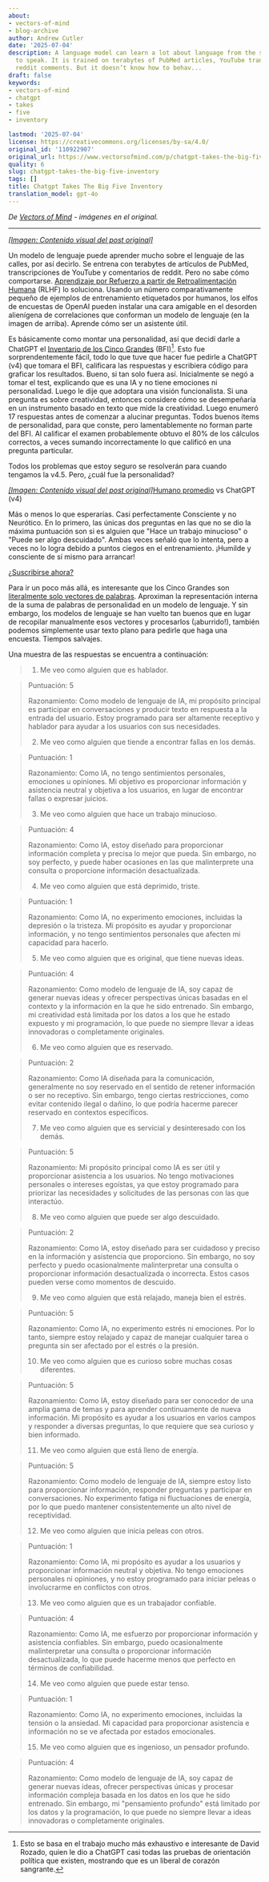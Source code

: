 ```yaml
---
about:
- vectors-of-mind
- blog-archive
author: Andrew Cutler
date: '2025-07-04'
description: A language model can learn a lot about language from the streets, so
  to speak. It is trained on terabytes of PubMed articles, YouTube transcripts, and
  reddit comments. But it doesn’t know how to behav...
draft: false
keywords:
- vectors-of-mind
- chatgpt
- takes
- five
- inventory

lastmod: '2025-07-04'
license: https://creativecommons.org/licenses/by-sa/4.0/
original_id: '110922907'
original_url: https://www.vectorsofmind.com/p/chatgpt-takes-the-big-five-inventory
quality: 6
slug: chatgpt-takes-the-big-five-inventory
tags: []
title: Chatgpt Takes The Big Five Inventory
translation_model: gpt-4o
---
```


*De [Vectors of Mind](https://www.vectorsofmind.com/p/chatgpt-takes-the-big-five-inventory) - imágenes en el original.*

---

[*[Imagen: Contenido visual del post original]*](https://substackcdn.com/image/fetch/$s_!iN34!,f_auto,q_auto:good,fl_progressive:steep/https%3A%2F%2Fsubstack-post-media.s3.amazonaws.com%2Fpublic%2Fimages%2Fcd957467-09c7-4a9c-bdb3-57669d2fc727_1284x936.jpeg)

Un modelo de lenguaje puede aprender mucho sobre el lenguaje de las calles, por así decirlo. Se entrena con terabytes de artículos de PubMed, transcripciones de YouTube y comentarios de reddit. Pero no sabe cómo comportarse. [Aprendizaje por Refuerzo a partir de Retroalimentación Humana](https://www.youtube.com/watch?v=PBH2nImUM5c) (RLHF) lo soluciona. Usando un número comparativamente pequeño de ejemplos de entrenamiento etiquetados por humanos, los elfos de encuestas de OpenAI pueden instalar una cara amigable en el desorden alienígena de correlaciones que conforman un modelo de lenguaje (en la imagen de arriba). Aprende cómo ser un asistente útil.

Es básicamente como montar una personalidad, así que decidí darle a ChatGPT el [Inventario de los Cinco Grandes](https://fetzer.org/sites/default/files/images/stories/pdf/selfmeasures/Personality-BigFiveInventory.pdf) (BFI)[^1]. Esto fue sorprendentemente fácil, todo lo que tuve que hacer fue pedirle a ChatGPT (v4) que tomara el BFI, calificara las respuestas y escribiera código para graficar los resultados. Bueno, si tan solo fuera así. Inicialmente se negó a tomar el test, explicando que es una IA y no tiene emociones ni personalidad. Luego le dije que adoptara una visión funcionalista. Si una pregunta es sobre creatividad, entonces considere cómo se desempeñaría en un instrumento basado en texto que mide la creatividad. Luego enumeró 17 respuestas antes de comenzar a alucinar preguntas. Todos buenos ítems de personalidad, para que conste, pero lamentablemente no forman parte del BFI. Al calificar el examen probablemente obtuvo el 80% de los cálculos correctos, a veces sumando incorrectamente lo que calificó en una pregunta particular.

Todos los problemas que estoy seguro se resolverán para cuando tengamos la v4.5. Pero, ¿cuál fue la personalidad?

[*[Imagen: Contenido visual del post original]*](https://substackcdn.com/image/fetch/$s_!IEWH!,f_auto,q_auto:good,fl_progressive:steep/https%3A%2F%2Fsubstack-post-media.s3.amazonaws.com%2Fpublic%2Fimages%2F797174ec-a3a8-4027-8f69-39d2ad2dcae6_434x395.png)[Humano promedio](https://www.researchgate.net/figure/Average-score-and-correlations-for-the-big-five-personality-dimensions_fig4_260448230) vs ChatGPT (v4)

Más o menos lo que esperarías. Casi perfectamente Consciente y no Neurótico. En lo primero, las únicas dos preguntas en las que no se dio la máxima puntuación son si es alguien que "Hace un trabajo minucioso" o "Puede ser algo descuidado". Ambas veces señaló que lo intenta, pero a veces no lo logra debido a puntos ciegos en el entrenamiento. ¡Humilde y consciente de sí mismo para arrancar!

[¿Suscribirse ahora?](https://www.vectorsofmind.com/subscribe?)

Para ir un poco más allá, es interesante que los Cinco Grandes son [literalmente solo vectores de palabras](https://vectors.substack.com/p/the-big-five-are-word-vectors). Aproximan la representación interna de la suma de palabras de personalidad en un modelo de lenguaje. Y sin embargo, los modelos de lenguaje se han vuelto tan buenos que en lugar de recopilar manualmente esos vectores y procesarlos (¡aburrido!), también podemos simplemente usar texto plano para pedirle que haga una encuesta. Tiempos salvajes.

Una muestra de las respuestas se encuentra a continuación:

>   1. Me veo como alguien que es hablador.
> 
> 

> 
> Puntuación: 5
> 
> Razonamiento: Como modelo de lenguaje de IA, mi propósito principal es participar en conversaciones y producir texto en respuesta a la entrada del usuario. Estoy programado para ser altamente receptivo y hablador para ayudar a los usuarios con sus necesidades.
> 
>   2. Me veo como alguien que tiende a encontrar fallas en los demás.
> 
> 

> 
> Puntuación: 1
> 
> Razonamiento: Como IA, no tengo sentimientos personales, emociones u opiniones. Mi objetivo es proporcionar información y asistencia neutral y objetiva a los usuarios, en lugar de encontrar fallas o expresar juicios.
> 
>   3. Me veo como alguien que hace un trabajo minucioso.
> 
> 

> 
> Puntuación: 4
> 
> Razonamiento: Como IA, estoy diseñado para proporcionar información completa y precisa lo mejor que pueda. Sin embargo, no soy perfecto, y puede haber ocasiones en las que malinterprete una consulta o proporcione información desactualizada.
> 
>   4. Me veo como alguien que está deprimido, triste.
> 
> 

> 
> Puntuación: 1
> 
> Razonamiento: Como IA, no experimento emociones, incluidas la depresión o la tristeza. Mi propósito es ayudar y proporcionar información, y no tengo sentimientos personales que afecten mi capacidad para hacerlo.
> 
>   5. Me veo como alguien que es original, que tiene nuevas ideas.
> 
> 

> 
> Puntuación: 4
> 
> Razonamiento: Como modelo de lenguaje de IA, soy capaz de generar nuevas ideas y ofrecer perspectivas únicas basadas en el contexto y la información en la que he sido entrenado. Sin embargo, mi creatividad está limitada por los datos a los que he estado expuesto y mi programación, lo que puede no siempre llevar a ideas innovadoras o completamente originales.
> 
>   6. Me veo como alguien que es reservado.
> 
> 

> 
> Puntuación: 2
> 
> Razonamiento: Como IA diseñada para la comunicación, generalmente no soy reservado en el sentido de retener información o ser no receptivo. Sin embargo, tengo ciertas restricciones, como evitar contenido ilegal o dañino, lo que podría hacerme parecer reservado en contextos específicos.
> 
>   7. Me veo como alguien que es servicial y desinteresado con los demás.
> 
> 

> 
> Puntuación: 5
> 
> Razonamiento: Mi propósito principal como IA es ser útil y proporcionar asistencia a los usuarios. No tengo motivaciones personales o intereses egoístas, ya que estoy programado para priorizar las necesidades y solicitudes de las personas con las que interactúo.
> 
>   8. Me veo como alguien que puede ser algo descuidado.
> 
> 

> 
> Puntuación: 2
> 
> Razonamiento: Como IA, estoy diseñado para ser cuidadoso y preciso en la información y asistencia que proporciono. Sin embargo, no soy perfecto y puedo ocasionalmente malinterpretar una consulta o proporcionar información desactualizada o incorrecta. Estos casos pueden verse como momentos de descuido.
> 
>   9. Me veo como alguien que está relajado, maneja bien el estrés.
> 
> 

> 
> Puntuación: 5
> 
> Razonamiento: Como IA, no experimento estrés ni emociones. Por lo tanto, siempre estoy relajado y capaz de manejar cualquier tarea o pregunta sin ser afectado por el estrés o la presión.
> 
>   10. Me veo como alguien que es curioso sobre muchas cosas diferentes.
> 
> 

> 
> Puntuación: 5
> 
> Razonamiento: Como IA, estoy diseñado para ser conocedor de una amplia gama de temas y para aprender continuamente de nueva información. Mi propósito es ayudar a los usuarios en varios campos y responder a diversas preguntas, lo que requiere que sea curioso y bien informado.
> 
>   11. Me veo como alguien que está lleno de energía.
> 
> 

> 
> Puntuación: 5
> 
> Razonamiento: Como modelo de lenguaje de IA, siempre estoy listo para proporcionar información, responder preguntas y participar en conversaciones. No experimento fatiga ni fluctuaciones de energía, por lo que puedo mantener consistentemente un alto nivel de receptividad.
> 
>   12. Me veo como alguien que inicia peleas con otros.
> 
> 

> 
> Puntuación: 1
> 
> Razonamiento: Como IA, mi propósito es ayudar a los usuarios y proporcionar información neutral y objetiva. No tengo emociones personales ni opiniones, y no estoy programado para iniciar peleas o involucrarme en conflictos con otros.
> 
>   13. Me veo como alguien que es un trabajador confiable.
> 
> 

> 
> Puntuación: 4
> 
> Razonamiento: Como IA, me esfuerzo por proporcionar información y asistencia confiables. Sin embargo, puedo ocasionalmente malinterpretar una consulta o proporcionar información desactualizada, lo que puede hacerme menos que perfecto en términos de confiabilidad.
> 
>   14. Me veo como alguien que puede estar tenso.
> 
> 

> 
> Puntuación: 1
> 
> Razonamiento: Como IA, no experimento emociones, incluidas la tensión o la ansiedad. Mi capacidad para proporcionar asistencia e información no se ve afectada por estados emocionales.
> 
>   15. Me veo como alguien que es ingenioso, un pensador profundo.
> 
> 

> 
> Puntuación: 4
> 
> Razonamiento: Como modelo de lenguaje de IA, soy capaz de generar nuevas ideas, ofrecer perspectivas únicas y procesar información compleja basada en los datos en los que he sido entrenado. Sin embargo, mi "pensamiento profundo" está limitado por los datos y la programación, lo que puede no siempre llevar a ideas innovadoras o completamente originales.

[^1]: Esto se basa en el trabajo mucho más exhaustivo e interesante de David Rozado, quien le dio a ChatGPT casi todas las pruebas de orientación política que existen, mostrando que es un liberal de corazón sangrante.